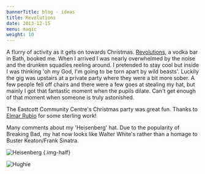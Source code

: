 ```yaml
---
bannerTitle: blog - ideas
title: Revolutions 
date: 2013-12-15
menu: magic
weight: 10
---
```


A flurry of activity as it gets on towards Christmas.
[Revolutions](http://www.revolution-bars.co.uk/bath), a vodka bar in Bath,
booked me. When I arrived I was nearly overwhelmed by the noise and the drunken
squadies reeling around. I pretended to stay cool but inside I was thinking 'oh
my God, I'm going to be torn apart by wild beasts'. Luckily the gig was
upstairs at a private party where they were a bit more sober. A few people fell
off chairs and there were a few goes at stealing my hat, but mainly I got that
fantastic moment when the pupils dilate. Can't get enough of that moment when
someone is truly astonished.  

The Eastcott Community Centre's Christmas party was great fun. Thanks to [Elmar
Rubio](http://www.elmarrubiophotography.co.uk/) for some sterling work!  

Many comments about my 'Heisenberg' hat. Due to the popularity of Breaking Bad,
my hat now looks like Walter White's rather than a homage to Buster
Keaton/Frank Sinatra.  

![Heisenberg](https://upload.wikimedia.org/wikipedia/en/0/03/Walter_White_S5B.png)
{.img-half}  

![Hughie](/images/magic/hAtEastcott2013.jpg)


